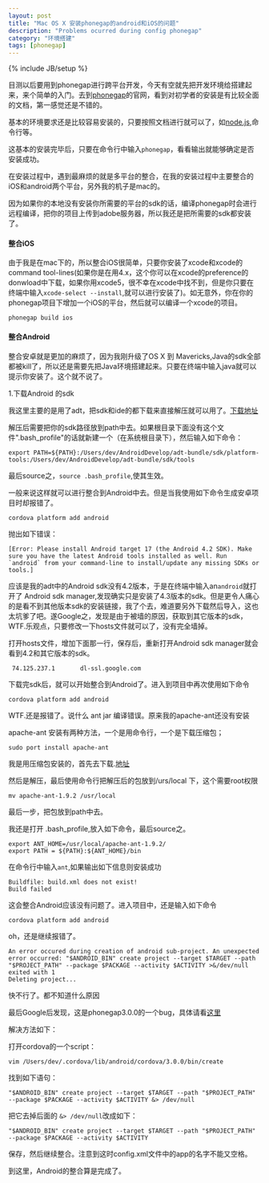 ```yaml
---
layout: post
title: "Mac OS X 安装phonegap的android和iOS的问题"
description: "Problems ocurred during config phonegap"
category: "环境搭建"
tags: [phonegap]
---
```

{% include JB/setup %}


目测以后要用到phonegap进行跨平台开发，今天有空就先把开发环境给搭建起来，来个简单的入门。去到[phonegap](http://docs.phonegap.com/)的官网，看到对初学者的安装是有比较全面的文档，第一感觉还是不错的。

基本的环境要求还是比较容易安装的，只要按照文档进行就可以了，如[node.js](http://nodejs.org),命令行等。

这基本的安装完毕后，只要在命令行中输入`phonegap`，看看输出就能够确定是否安装成功。

在安装过程中，遇到最麻烦的就是多平台的整合，在我的安装过程中主要整合的iOS和android两个平台，另外我的机子是mac的。

因为如果你的本地没有安装你所需要的平台的sdk的话，编译phonegap时会进行远程编译，把你的项目上传到adobe服务器，所以我还是把所需要的sdk都安装了。

#### 整合iOS

由于我是在mac下的，所以整合iOS很简单，只要你安装了xcode和xcode的command tool-lines(如果你是在用4.x，这个你可以在xcode的preference的donwload中下载，如果你用xcode5，很不幸在xcode中找不到，但是你只要在终端中输入`xcode-select --install`,就可以进行安装了)。如无意外，你在你的phonegap项目下增加一个iOS的平台，然后就可以编译一个xcode的项目。

	phonegap build ios

#### 整合Android

整合安卓就是更加的麻烦了，因为我刚升级了OS X 到 Mavericks,Java的sdk全部都被kill了，所以还是需要先把Java环境搭建起来。只要在终端中输入java就可以提示你安装了。这个就不说了。

1.下载Android 的sdk

我这里主要的是用了adt，把sdk和ide的都下载来直接解压就可以用了。[下载地址](http://developer.android.com/sdk/index.html)

解压后需要把你的sdk路径放到path中去。如果根目录下面没有这个文件".bash_profile"的话就新建一个（在系统根目录下），然后输入如下命令：

	export PATH=${PATH}:/Users/dev/AndroidDevelop/adt-bundle/sdk/platform-tools:/Users/dev/AndroidDevelop/adt-bundle/sdk/tools

最后source之，`source .bash_profile`,使其生效。

一般来说这样就可以进行整合到Android中去。但是当我使用如下命令生成安卓项目时却报错了。

	cordova platform add android

抛出如下错误：


	[Error: Please install Android target 17 (the Android 4.2 SDK). Make sure you have the latest Android tools installed as well. Run `android` from your command-line to install/update any missing SDKs or tools.]

应该是我的adt中的Android sdk没有4.2版本，于是在终端中输入an`android`就打开了 Android sdk manager,发现确实只是安装了4.3版本的sdk。但是更令人痛心的是看不到其他版本sdk的安装链接，我了个去，难道要另外下载然后导入，这也太坑爹了吧。遂Google之，发现是由于被墙的原因，获取到其它版本的sdk，WTF.乐观点，只要修改一下hosts文件就可以了，没有完全墙掉。

打开hosts文件，增加下面那一行，保存后，重新打开Android sdk manager就会看到4.2和其它版本的sdk。
	
	 74.125.237.1       dl-ssl.google.com  

下载完sdk后，就可以开始整合到Android了。进入到项目中再次使用如下命令

	cordova platform add android

WTF.还是报错了。说什么 ant jar 编译错误。原来我的apache-ant还没有安装

apache-ant 安装有两种方法，一个是用命令行，一个是下载压缩包；

	sudo port install apache-ant

我是用压缩包安装的，首先去下载.[地址](http://ant.apache.org/srcdownload.cgi)

然后是解压，最后使用命令行把解压后的包放到/urs/local 下，这个需要root权限

	mv apache-ant-1.9.2 /usr/local

最后一步，把包放到path中去。

我还是打开 .bash_profile,放入如下命令，最后source之。

	export ANT_HOME=/usr/local/apache-ant-1.9.2/
	export PATH = ${PATH}:${ANT_HOME}/bin

在命令行中输入`ant`,如果输出如下信息则安装成功

	Buildfile: build.xml does not exist!
	Build failed

这会整合Android应该没有问题了。进入项目中，还是输入如下命令

	cordova platform add android

oh，还是继续报错了。

	An error occured during creation of android sub-project. An unexpected error occurred: "$ANDROID_BIN" create project --target $TARGET --path "$PROJECT_PATH" --package $PACKAGE --activity $ACTIVITY >&/dev/null exited with 1
	Deleting project...

快不行了。都不知道什么原因

最后Google后发现，这是phonegap3.0.0的一个bug，具体请看[这里](https://github.com/phonegap/phonegap-cli/issues/98)

解决方法如下：

打开cordova的一个script：

	vim /Users/dev/.cordova/lib/android/cordova/3.0.0/bin/create

找到如下语句：
	
	"$ANDROID_BIN" create project --target $TARGET --path "$PROJECT_PATH" --package $PACKAGE --activity $ACTIVITY &> /dev/null

把它去掉后面的 `&> /dev/null`改成如下：

	"$ANDROID_BIN" create project --target $TARGET --path "$PROJECT_PATH" --package $PACKAGE --activity $ACTIVITY

保存，然后继续整合。注意到这时config.xml文件中的app的名字不能又空格。

到这里，Android的整合算是完成了。


